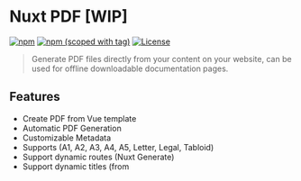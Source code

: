 # Nuxt PDF [WIP]

[![npm](https://img.shields.io/npm/dt/nuxt-pdfsvg?style=flat-square)](https://npmjs.com/package/nuxt-pdf)
[![npm (scoped with tag)](https://img.shields.io/npm/v/nuxt-pdf/latest.svg?style=flat-square)](https://npmjs.com/package/nuxt-pdf)
[![License](https://img.shields.io/npm/l/nuxt-pdf?style=flat-square)](http://standardjs.com)

> Generate PDF files directly from your content on your website, can be used for offline downloadable documentation pages.

## Features

- Create PDF from Vue template
- Automatic PDF Generation
- Customizable Metadata
- Supports (A1, A2, A3, A4, A5, Letter, Legal, Tabloid)
- Support dynamic routes (Nuxt Generate)
- Support dynamic titles (from <title> tag)
- I18n support for specific languages
- Generates as you edit (Automatic PDF regeneration)
- For **NUXT 2.x** and higher

## Table of Contents

- [Installation](#installation)
- [Usage](#usage)
- [Configuration](#configuration)
- [Development](#development)
- [License](#license)

## Installation

```shell
npm install nuxt-pdf --save-dev
```

or

```shell
yarn add -D nuxt-pdf
```

## Usage

- Add the class `.page` to your page to display when printing, for formatting, add classes: `.a1`, `.a2`, `.a3`, `.a4`, `.a5`, `.letter`, `.legal`, or `.tabloid`

- Add `nuxt-pdf` to the `buildModules` section of your `nuxt.config.js` file:

```js
buildModules: ['nuxt-pdf']
```

- Add a custom configuration with the `pdf` property.

You can see the available options in the example [configuration](#configuration)

```js
// nuxt.config.js

{
  buildModules: [
    'nuxt-pdf'
  ],
  pdf: {
    // custom configuration
  }
}
```

## Configuration

```javascript
// nuxt.config.js

{
  pdf: {
    /*
    * Output folder for generated pdf.
    */
    dir: "static",

    /*
    * Function options for page.pdf([options])
    * Read more: https://pptr.dev/#?product=Puppeteer&version=v2.0.0&show=api-pagepdfoptions
    */
    pdf: {
      // Change the format of the pdfs.
      format: "A4",

      printBackground: true // Include background in pdf.
    },

    /*
    * Enable i18n support.
    */
    i18n: false,

    /*
     * Add options to the puppeteer launch.
     * Read more: https://pptr.dev/#?product=Puppeteer&version=v2.0.0&show=api-puppeteerlaunchoptions
     */
    puppeteer: {
      // Puppeteer options here... E.g. env: {}
    },

    /*
    * PDF Meta configuration. (inspired by vue-meta)
    */
    meta: {
      title: "My Module",
      titleTemplate: "Documentation ─ %s",

      author: "Christian Hansen",
      subject: "Example",

      producer: "Example Inc.",

      // Control the date the file is created.
      creationDate: new Date(),

      keywords: ["pdf", "nuxt"]
    },

    /*
    * PDF generation routes. (expanding nuxt.generate)
    */
    routes: [
      {
        // Output file inside output folder.
        file: "downloads/documentation.pdf",

        // Route to content that should be converted into pdf.
        route: "docs",

        // Specifify language for pdf. (Only when i18n is enabled!)
        locale: 'da',

        // Override global meta with individual meta for each pdf.
        meta: {
          title: "Home"
        }
      },
      {
        // Output: static/downloads/documentation-vue.pdf
        file: "downloads/documentation-vue.pdf",

        // Will generate route https://localhost:3000/docs/vue
        route: "docs/vue",

        // Title will be Documentation - Vue
        meta: {
          title: "Vue"
        }
      }
    ]
  }
}
```

- PDF generation

PDFs will be generated when running `nuxt build`, `nuxt generate` or in development `nuxt dev`

## Development

```bash
$ git clone https://github.com/ch99q/nuxt-pdf.git

$ cd nuxt-pdf

$ yarn
```

## License

[MIT License](./LICENSE)
